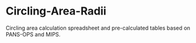 # Circling-Area-Radii
Circling area calculation spreadsheet and pre-calculated tables based on PANS-OPS and MIPS.
